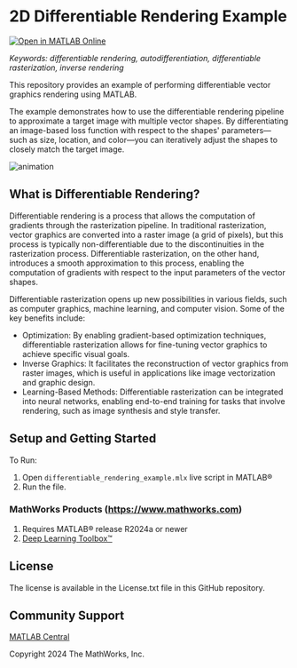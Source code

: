 # 2D Differentiable Rendering Example

[![Open in MATLAB Online](https://www.mathworks.com/images/responsive/global/open-in-matlab-online.svg)](https://matlab.mathworks.com/open/github/v1?repo=matlab-deep-learning/2D-Differentiable-Rendering-Example)

*Keywords: differentiable rendering, autodifferentiation, differentiable rasterization, inverse rendering*

This repository provides an example of performing differentiable vector graphics rendering using MATLAB.

The example demonstrates how to use the differentiable rendering pipeline to approximate a target image with multiple vector shapes. By differentiating an image-based loss function with respect to the shapes' parameters—such as size, location, and color—you can iteratively adjust the shapes to closely match the target image.

![animation](example_animation.gif)

## What is Differentiable Rendering?
Differentiable rendering is a process that allows the computation of gradients through the rasterization pipeline. In traditional rasterization, vector graphics are converted into a raster image (a grid of pixels), but this process is typically non-differentiable due to the discontinuities in the rasterization process. Differentiable rasterization, on the other hand, introduces a smooth approximation to this process, enabling the computation of gradients with respect to the input parameters of the vector shapes.

Differentiable rasterization opens up new possibilities in various fields, such as computer graphics, machine learning, and computer vision. Some of the key benefits include:

- Optimization: By enabling gradient-based optimization techniques, differentiable rasterization allows for fine-tuning vector graphics to achieve specific visual goals.
- Inverse Graphics: It facilitates the reconstruction of vector graphics from raster images, which is useful in applications like image vectorization and graphic design.
- Learning-Based Methods: Differentiable rasterization can be integrated into neural networks, enabling end-to-end training for tasks that involve rendering, such as image synthesis and style transfer.

## Setup and Getting Started
To Run:
1. Open `differentiable_rendering_example.mlx` live script in MATLAB&reg;
2. Run the file.

### MathWorks Products (https://www.mathworks.com)

1. Requires MATLAB&reg; release R2024a or newer
2. [Deep Learning Toolbox&trade;](https://www.mathworks.com/products/deep-learning.html) 

## License

The license is available in the License.txt file in this GitHub repository.

## Community Support
[MATLAB Central](https://www.mathworks.com/matlabcentral)

Copyright 2024 The MathWorks, Inc.
